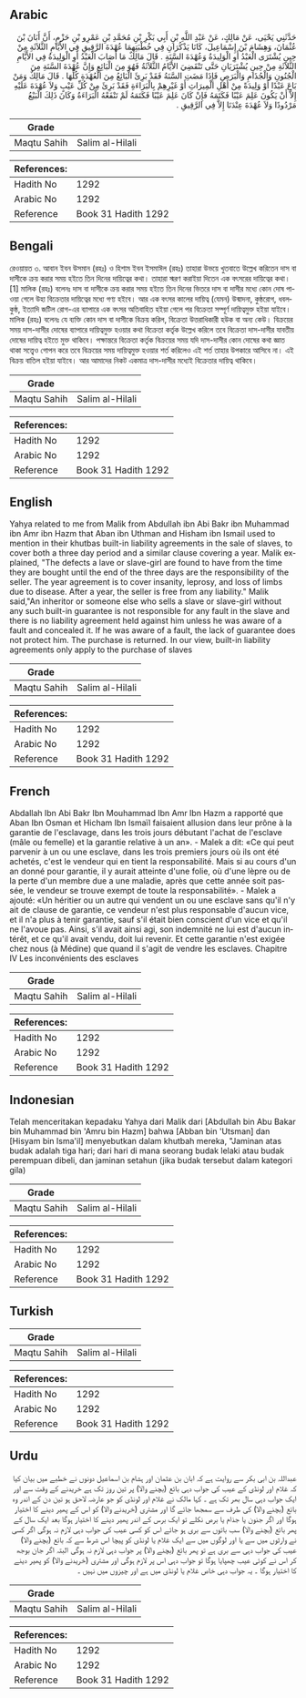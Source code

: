 ## Arabic


<div dir="rtl" lang="ar" style={{fontSize:'larger',backgroundColor:'#f8f9fa',padding:20}}>
حَدَّثَنِي يَحْيَى، عَنْ مَالِكٍ، عَنْ عَبْدِ اللَّهِ بْنِ أَبِي بَكْرِ بْنِ مُحَمَّدِ بْنِ عَمْرِو بْنِ حَزْمٍ، أَنَّ أَبَانَ بْنَ عُثْمَانَ، وَهِشَامَ بْنَ إِسْمَاعِيلَ، كَانَا يَذْكُرَانِ فِي خُطْبَتِهِمَا عُهْدَةَ الرَّقِيقِ فِي الأَيَّامِ الثَّلاَثَةِ مِنْ حِينِ يُشْتَرَى الْعَبْدُ أَوِ الْوَلِيدَةُ وَعُهْدَةَ السَّنَةِ ‏.‏ قَالَ مَالِكٌ مَا أَصَابَ الْعَبْدُ أَوِ الْوَلِيدَةُ فِي الأَيَّامِ الثَّلاَثَةِ مِنْ حِينِ يُشْتَرَيَانِ حَتَّى تَنْقَضِيَ الأَيَّامُ الثَّلاَثَةُ فَهُوَ مِنَ الْبَائِعِ وَإِنَّ عُهْدَةَ السَّنَةِ مِنَ الْجُنُونِ وَالْجُذَامِ وَالْبَرَصِ فَإِذَا مَضَتِ السَّنَةُ فَقَدْ بَرِئَ الْبَائِعُ مِنَ الْعُهْدَةِ كُلِّهَا ‏.‏ قَالَ مَالِكٌ وَمَنْ بَاعَ عَبْدًا أَوْ وَلِيدَةً مِنْ أَهْلِ الْمِيرَاثِ أَوْ غَيْرِهِمْ بِالْبَرَاءَةِ فَقَدْ بَرِئَ مِنْ كُلِّ عَيْبٍ وَلاَ عُهْدَةَ عَلَيْهِ إِلاَّ أَنْ يَكُونَ عَلِمَ عَيْبًا فَكَتَمَهُ فَإِنْ كَانَ عَلِمَ عَيْبًا فَكَتَمَهُ لَمْ تَنْفَعْهُ الْبَرَاءَةُ وَكَانَ ذَلِكَ الْبَيْعُ مَرْدُودًا وَلاَ عُهْدَةَ عِنْدَنَا إِلاَّ فِي الرَّقِيقِ ‏.‏
</div>
<div style={{backgroundColor:'#f8f9fa',padding:20, marginBottom: 10}}><table> <thead> <tr> <th>Grade</th> <th></th> </tr> </thead> <tbody> <tr><td>Maqtu Sahih</td><td>Salim al-Hilali</td></tr></tbody></table><table> <thead> <tr> <th>References:</th> <th></th> </tr> </thead> <tbody><tr><td>Hadith No</td><td>1292</td></tr><tr><td>Arabic No</td><td>1292</td></tr><tr><td>Reference</td><td>Book 31 Hadith 1292</td></tr></tbody></table></div>

## Bengali


<div dir="ltr" lang="bn" style={{fontSize:'larger',backgroundColor:'#f8f9fa',padding:20}}>
রেওয়ায়ত ৩. আবান ইবন উসমান (রহঃ) ও হিশাম ইবন ইসমাঈল (রহঃ) তাহারা উভয়ে খুতবাতে উল্লেখ করিতেন দাস বা দাসীকে ক্রয় করার সময় হইতে তিন দিনের দায়িত্বের কথা। তাহারা স্মরণ করাইয়া দিতেন এক বৎসরের দায়িত্বের কথা।[1] মালিক (রহঃ) বলেনঃ দাস বা দাসীকে ক্রয় করার সময় হইতে তিন দিনের ভিতরে দাস বা দাসীর মধ্যে কোন দোষ পাওয়া গেলে উহা বিক্রেতার দায়িত্বের মধ্যে গণ্য হইবে। আর এক বৎসর কালের দায়িত্ব (যেমন) উন্মাদনা, কুষ্ঠরোগ, ধবলকুষ্ঠ, ইত্যাদি জটিল রোগ-এর ব্যাপারে এক বৎসর অতিবাহিত হইয়া গেলে পর বিক্রেতা সম্পূর্ণ দায়িত্বমুক্ত হইয়া যাইবে।মালিক (রহঃ) বলেনঃ যে ব্যক্তি কোন দাস বা দাসীকে বিক্রয় করিল, বিক্রেতা উত্তরাধিকারী হউক বা অন্য কেউ। বিক্রয়ের সময় দাস-দাসীর দোষের ব্যাপারে দায়িত্বমুক্ত হওয়ার কথা বিক্রেতা কর্তৃক উল্লেখ করিলে তবে বিক্রেতা দাস-দাসীর যাবতীয় দোষের দায়িত্ব হইতে মুক্ত থাকিবে। পক্ষান্তরে বিক্রেতা কর্তৃক বিক্রয়ের সময় যদি দাস-দাসীর কোন দোষের কথা জ্ঞাত থাকা সত্ত্বেও গোপন করে তবে বিক্রয়ের সময় দায়িত্বমুক্ত হওয়ার শর্ত করিলেও এই শর্ত তাহার উপকারে আসিবে না। এই বিক্রয় বাতিল হইয়া যাইবে। আর আমাদের নিকট একমাত্র দাস-দাসীর মধ্যেই বিক্রেতার দায়িত্ব থাকিবে।
</div>
<div style={{backgroundColor:'#f8f9fa',padding:20, marginBottom: 10}}><table> <thead> <tr> <th>Grade</th> <th></th> </tr> </thead> <tbody> <tr><td>Maqtu Sahih</td><td>Salim al-Hilali</td></tr></tbody></table><table> <thead> <tr> <th>References:</th> <th></th> </tr> </thead> <tbody><tr><td>Hadith No</td><td>1292</td></tr><tr><td>Arabic No</td><td>1292</td></tr><tr><td>Reference</td><td>Book 31 Hadith 1292</td></tr></tbody></table></div>

## English


<div dir="ltr" lang="en" style={{fontSize:'larger',backgroundColor:'#f8f9fa',padding:20}}>
Yahya related to me from Malik from Abdullah ibn Abi Bakr ibn Muhammad ibn Amr ibn Hazm that Aban ibn Uthman and Hisham ibn Ismail used to mention in their khutbas built-in liability agreements in the sale of slaves, to cover both a three day period and a similar clause covering a year. Malik explained, "The defects a lave or slave-girl are found to have from the time they are bought until the end of the three days are the responsibility of the seller. The year agreement is to cover insanity, leprosy, and loss of limbs due to disease. After a year, the seller is free from any liability." Malik said,"An inheritor or someone else who sells a slave or slave-girl without any such built-in guarantee is not responsible for any fault in the slave and there is no liability agreement held against him unless he was aware of a fault and concealed it. If he was aware of a fault, the lack of guarantee does not protect him. The purchase is returned. In our view, built-in liability agreements only apply to the purchase of slaves
</div>
<div style={{backgroundColor:'#f8f9fa',padding:20, marginBottom: 10}}><table> <thead> <tr> <th>Grade</th> <th></th> </tr> </thead> <tbody> <tr><td>Maqtu Sahih</td><td>Salim al-Hilali</td></tr></tbody></table><table> <thead> <tr> <th>References:</th> <th></th> </tr> </thead> <tbody><tr><td>Hadith No</td><td>1292</td></tr><tr><td>Arabic No</td><td>1292</td></tr><tr><td>Reference</td><td>Book 31 Hadith 1292</td></tr></tbody></table></div>

## French


<div dir="ltr" lang="fr" style={{fontSize:'larger',backgroundColor:'#f8f9fa',padding:20}}>
Abdallah Ibn Abi Bakr Ibn Mouhammad Ibn Amr Ibn Hazm a rapporté que Aban Ibn Osman et Hicham Ibn Ismaïl faisaient allusion dans leur prône à la garantie de l'esclavage, dans les trois jours débutant l'achat de l'esclave (mâle ou femelle) et la garantie relative à un an». - Malek a dit: «Ce qui peut parvenir à un ou une esclave, dans les trois premiers jours où ils ont été achetés, c'est le vendeur qui en tient la responsabilité. Mais si au cours d'un an donné pour garantie, il y aurait atteinte d'une folie, où d'une lèpre ou de la perte d'un membre due a une maladie, après que cette année soit passée, le vendeur se trouve exempt de toute la responsabilité». - Malek a ajouté: «Un héritier ou un autre qui vendent un ou une esclave sans qu'il n'y ait de clause de garantie, ce vendeur n'est plus responsable d'aucun vice, et il n'a plus à tenir garantie, sauf s'il était bien conscient d'un vice et qu'il ne l'avoue pas. Ainsi, s'il avait ainsi agi, son indemnité ne lui est d'aucun intérêt, et ce qu'il avait vendu, doit lui revenir. Et cette garantie n'est exigée chez nous (à Médine) que quand il s'agit de vendre les esclaves. Chapitre IV Les inconvénients des esclaves
</div>
<div style={{backgroundColor:'#f8f9fa',padding:20, marginBottom: 10}}><table> <thead> <tr> <th>Grade</th> <th></th> </tr> </thead> <tbody> <tr><td>Maqtu Sahih</td><td>Salim al-Hilali</td></tr></tbody></table><table> <thead> <tr> <th>References:</th> <th></th> </tr> </thead> <tbody><tr><td>Hadith No</td><td>1292</td></tr><tr><td>Arabic No</td><td>1292</td></tr><tr><td>Reference</td><td>Book 31 Hadith 1292</td></tr></tbody></table></div>

## Indonesian


<div dir="ltr" lang="id" style={{fontSize:'larger',backgroundColor:'#f8f9fa',padding:20}}>
Telah menceritakan kepadaku Yahya dari Malik dari [Abdullah bin Abu Bakar bin Muhammad bin 'Amru bin Hazm] bahwa [Abban bin 'Utsman] dan [Hisyam bin Isma'il] menyebutkan dalam khutbah mereka, "Jaminan atas budak adalah tiga hari; dari hari di mana seorang budak lelaki atau budak perempuan dibeli, dan jaminan setahun (jika budak tersebut dalam kategori gila)
</div>
<div style={{backgroundColor:'#f8f9fa',padding:20, marginBottom: 10}}><table> <thead> <tr> <th>Grade</th> <th></th> </tr> </thead> <tbody> <tr><td>Maqtu Sahih</td><td>Salim al-Hilali</td></tr></tbody></table><table> <thead> <tr> <th>References:</th> <th></th> </tr> </thead> <tbody><tr><td>Hadith No</td><td>1292</td></tr><tr><td>Arabic No</td><td>1292</td></tr><tr><td>Reference</td><td>Book 31 Hadith 1292</td></tr></tbody></table></div>

## Turkish


<div dir="ltr" lang="tr" style={{fontSize:'larger',backgroundColor:'#f8f9fa',padding:20}}>

</div>
<div style={{backgroundColor:'#f8f9fa',padding:20, marginBottom: 10}}><table> <thead> <tr> <th>Grade</th> <th></th> </tr> </thead> <tbody> <tr><td>Maqtu Sahih</td><td>Salim al-Hilali</td></tr></tbody></table><table> <thead> <tr> <th>References:</th> <th></th> </tr> </thead> <tbody><tr><td>Hadith No</td><td>1292</td></tr><tr><td>Arabic No</td><td>1292</td></tr><tr><td>Reference</td><td>Book 31 Hadith 1292</td></tr></tbody></table></div>

## Urdu


<div dir="rtl" lang="ur" style={{fontSize:'larger',backgroundColor:'#f8f9fa',padding:20}}>
عبداللہ بن ابی بکر سے روایت ہے کہ ابان بن عثمان اور ہشام بن اسماعیل دونوں نے خطبے میں بیان کیا کہ غلام اور لونڈی کے عیب کی جواب دہی بائع (بچنے والا) پر تین روز تک ہے خریدنے کے وقت سے اور ایک جواب دہی سال بھر تک ہے ۔ کہا مالک نے غلام اور لونڈی کو جو عارضہ لاحق ہو تین دن کے اندر وہ بائع (بچنے والا) کی طرف سے سمجھا جائے گا اور مشتری (خریدنے والا) کو اس کے پھیر دینے کا اختیار ہوگا اور اگر جنون یا جذام یا برص نکلے تو ایک برس کے اندر پھیر دینے کا اختیار ہوگا بعد ایک سال کے پھر بائع (بچنے والا) سب باتوں سے بری ہو جائے اس کو کسی عیب کی جواب دہی لازم نہ ہوگی اگر کسی نے وارثوں میں سے یا اور لوگوں میں سے ایک غلام یا لونڈی کو پیچا اس شرط سے کہ بائع (بچنے والا) عیب کی جواب دہی سے بری ہے تو پھر بائع (بچنے والا) پر جواب دہی لازم نہ ہوگی البتہ اگر جان بوجھ کر اس نے کوئی عیب چھپایا ہوگا تو جواب دہی اس پر لازم ہوگی اور مشتری (خریدنے والا) کو پھیر دینے کا اختیار ہوگا ۔ یہ جواب دہی خاص غلام یا لونڈی میں ہے اور چیزوں میں نہیں ۔
</div>
<div style={{backgroundColor:'#f8f9fa',padding:20, marginBottom: 10}}><table> <thead> <tr> <th>Grade</th> <th></th> </tr> </thead> <tbody> <tr><td>Maqtu Sahih</td><td>Salim al-Hilali</td></tr></tbody></table><table> <thead> <tr> <th>References:</th> <th></th> </tr> </thead> <tbody><tr><td>Hadith No</td><td>1292</td></tr><tr><td>Arabic No</td><td>1292</td></tr><tr><td>Reference</td><td>Book 31 Hadith 1292</td></tr></tbody></table></div>